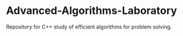 # Advanced-Algorithms-Laboratory
Repository for C++ study of efficient algorithms for problem solving.
